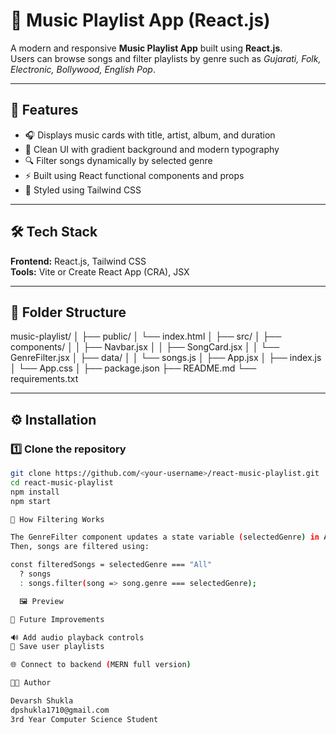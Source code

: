 # 🎵 Music Playlist App (React.js)

A modern and responsive **Music Playlist App** built using **React.js**.  
Users can browse songs and filter playlists by genre such as *Gujarati, Folk, Electronic, Bollywood, English Pop*.

---

## 🚀 Features

- 🎧 Displays music cards with title, artist, album, and duration  
- 🎨 Clean UI with gradient background and modern typography  
- 🔍 Filter songs dynamically by selected genre  
- ⚡ Built using React functional components and props  
- 💅 Styled using Tailwind CSS  

---

## 🛠️ Tech Stack

**Frontend:** React.js, Tailwind CSS  
**Tools:** Vite or Create React App (CRA), JSX  

---

## 📂 Folder Structure

music-playlist/
│
├── public/
│ └── index.html
│
├── src/
│ ├── components/
│ │ ├── Navbar.jsx
│ │ ├── SongCard.jsx
│ │ └── GenreFilter.jsx
│ ├── data/
│ │ └── songs.js
│ ├── App.jsx
│ ├── index.js
│ └── App.css
│
├── package.json
├── README.md
└── requirements.txt


---

## ⚙️ Installation

### 1️⃣ Clone the repository
```bash
git clone https://github.com/<your-username>/react-music-playlist.git
cd react-music-playlist
npm install
npm start

🧠 How Filtering Works

The GenreFilter component updates a state variable (selectedGenre) in App.jsx.
Then, songs are filtered using:

const filteredSongs = selectedGenre === "All" 
  ? songs 
  : songs.filter(song => song.genre === selectedGenre);

  🖼️ Preview

📌 Future Improvements

🔊 Add audio playback controls
💾 Save user playlists

🌐 Connect to backend (MERN full version)

👨‍💻 Author

Devarsh Shukla
dpshukla1710@gmail.com
3rd Year Computer Science Student